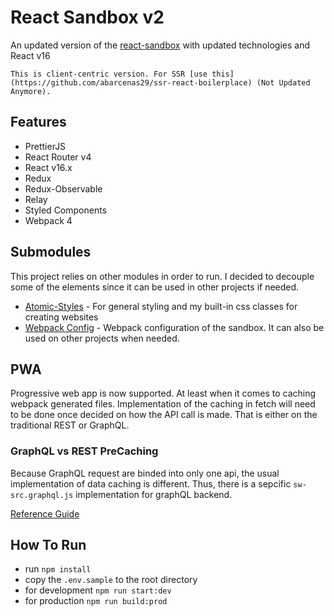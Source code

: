 # React Sandbox v2

An updated version of the [react-sandbox](https://github.com/abarcenas29/react-sandbox) with updated technologies and React v16

```
This is client-centric version. For SSR [use this](https://github.com/abarcenas29/ssr-react-boilerplace) (Not Updated Anymore).
```

## Features

* PrettierJS
* React Router v4
* React v16.x
* Redux
* Redux-Observable
* Relay
* Styled Components
* Webpack 4

## Submodules

This project relies on other modules in order to run. I decided to decouple some of the elements since it can be used in other projects if needed.

* [Atomic-Styles](https://github.com/abarcenas29/atomic_classes) - For general styling and my built-in css classes for creating websites
* [Webpack Config](https://github.com/abarcenas29/sandbox-webpack) - Webpack configuration of the sandbox. It can also be used on other projects when needed.

## PWA

Progressive web app is now supported. At least when it comes to caching webpack generated files. Implementation of the caching in fetch will need to be done once decided on how the API call is made. That is either on the traditional REST or GraphQL.

### GraphQL vs REST PreCaching

Because GraphQL request are binded into only one api, the usual implementation of data caching is different. Thus, there is a sepcific `sw-src.graphql.js` implementation for graphQL backend.

[Reference Guide](https://developers.google.com/web/tools/workbox)

## How To Run

* run `npm install`
* copy the `.env.sample` to the root directory
* for development `npm run start:dev`
* for production `npm run build:prod`


